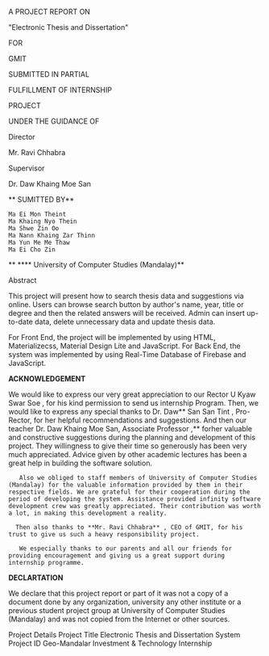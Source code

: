 A PROJECT REPORT ON

"Electronic Thesis and Dissertation"

FOR

GMIT

SUBMITTED IN PARTIAL

FULFILLMENT OF INTERNSHIP

PROJECT

UNDER THE GUIDANCE OF

Director

Mr. Ravi Chhabra

Supervisor

Dr. Daw Khaing Moe San

** SUMITTED BY**

    Ma Ei Mon Theint
    Ma Khaing Nyo Thein
    Ma Shwe Zin Oo
    Ma Nann Khaing Zar Thinn
    Ma Yun Me Me Thaw
    Ma Ei Cho Zin

** **** University of Computer Studies (Mandalay)**

Abstract

This project will present how to search thesis data and suggestions via online. Users can browse search button by author's name, year, title or degree and then the related answers will be received. Admin can insert up-to-date data, delete unnecessary data and update thesis data.

 For Front End, the project will be implemented by using HTML, Materializecss, Material Design Lite and JavaScript. For Back End, the system was implemented by using Real-Time Database of Firebase and JavaScript.

**ACKNOWLEDGEMENT**

 We would like to express our very great appreciation to our Rector U Kyaw Swar Soe , for his kind permission to send us internship Program. Then, we would like to express any special thanks to Dr. Daw** San San Tint , Pro-Rector, for her helpful recommendations and suggestions. And then our teacher Dr. Daw Khaing Moe San, Associate Professor ,** forher valuable and constructive suggestions during the planning and development of this project. They willingness to give their time so generously has been very much appreciated. Advice given by other academic lectures has been a great help in building the software solution.

       Also we obliged to staff members of University of Computer Studies (Mandalay) for the valuable information provided by them in their respective fields. We are grateful for their cooperation during the period of developing the system. Assistance provided infinity software development crew was greatly appreciated. Their contribution was worth a lot, in making this development a reality.

      Then also thanks to **Mr. Ravi Chhabra** , CEO of GMIT, for his trust to give us such a heavy responsibility project.

       We especially thanks to our parents and all our friends for providing encouragement and giving us a great support during internship programme.

**DECLARTATION**

We declare that this project report or part of it was not a copy of a document done by any organization, university any other institute or a previous student project group at University of Computer Studies (Mandalay) and was not copied from the Internet or other sources.

Project Details
Project Title 	Electronic Thesis and Dissertation System
Project ID 	Geo-Mandalar Investment & Technology Internship
